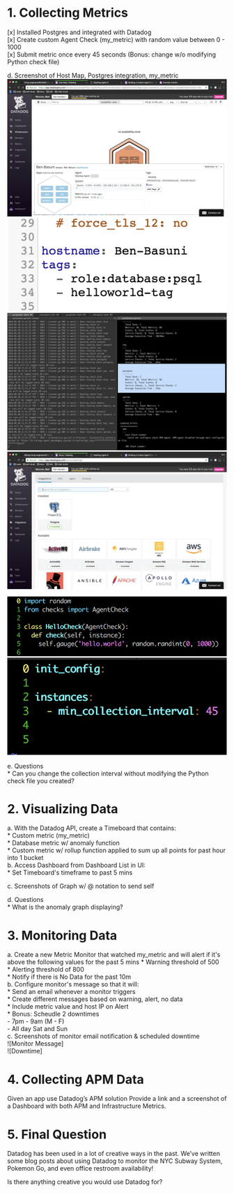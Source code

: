 # 1. Collecting Metrics   
  [x] Installed Postgres and integrated with Datadog    
  [x] Create custom Agent Check (my_metric) with random value between 0 - 1000    
  [x] Submit metric once every 45 seconds (Bonus: change w/o modifying Python check file)    

  d. Screenshot of Host Map, Postgres integration, my_metric   
  ![Host Map](screenshots/1-hostmap.png)  
  ![Host Map 2](screenshots/1-config.png)
  ![pSQL Integration](screenshots/1-install-db.png)
  ![pSQL Integration 2](screenshots/1-postgres-integration.png)
  
  ![my_metric](screenshots/1-agentcheck-py.png)
  ![yaml](screenshots/1-agentcheck-yaml.png)

  e. Questions   
      * Can you change the collection interval without modifying the Python check file you created?
  

# 2. Visualizing Data
  a. With the Datadog API, create a Timeboard that contains:  
      * Custom metric (my_metric)   
      * Database metric w/ anomaly function   
      * Custom metric w/ rollup function applied to sum up all points for past hour into 1 bucket   
  b. Access Dashboard from Dashboard List in UI:  
      * Set Timeboard's timeframe to past 5 mins  

  c. Screenshots of Graph w/ @ notation to send self  

  d. Questions  
      * What is the anomaly graph displaying?  

# 3. Monitoring Data
  a. Create a new Metric Monitor that watched my_metric and will alert if it's above the following values for the past 5 mins 
      * Warning threshold of 500  
      * Alerting threshold of 800  
      * Notify if there is No Data for the past 10m  
  b. Configure monitor's message so that it will:   
      * Send an email whenever a monitor triggers  
      * Create different messages based on warning, alert, no data  
      * Include metric value and host IP on Alert  
      * Bonus: Scheudle 2 downtimes   
          - 7pm - 9am (M - F)   
          - All day Sat and Sun  
  c. Screenshots of monitor email notification & scheduled downtime  
    ![Monitor Message]  
    ![Downtime]  


# 4. Collecting APM Data   
Given an app use Datadog’s APM solution
Provide a link and a screenshot of a Dashboard with both APM and Infrastructure Metrics.



# 5. Final Question
Datadog has been used in a lot of creative ways in the past. We’ve written some blog posts about using Datadog to monitor the NYC Subway System, Pokemon Go, and even office restroom availability!

Is there anything creative you would use Datadog for?
